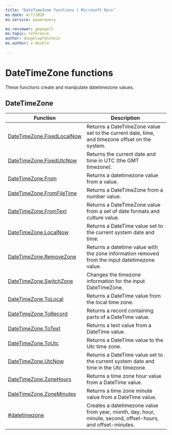 ```yaml
---
title: "DateTimeZone functions | Microsoft Docs"
ms.date: 4/7/2020
ms.service: powerquery

ms.reviewer: gepopell
ms.topic: reference
author: dougklopfenstein
ms.author: v-douklo

---
```

# DateTimeZone functions

These functions create and manipulate datetimezone values. 
  
## <a name="__toc360789069"></a>DateTimeZone  
  
|Function|Description|  
|------------|---------------|  
|[DateTimeZone.FixedLocalNow](datetimezone-fixedlocalnow.md)|Returns a DateTimeZone value set to the current date, time, and timezone offset on the system.|  
|[DateTimeZone.FixedUtcNow](datetimezone-fixedutcnow.md)|Returns the current date and time in UTC (the GMT timezone).|  
|[DateTimeZone.From](datetimezone-from.md)|Returns a datetimezone value from a value.|  
|[DateTimeZone.FromFileTime](datetimezone-fromfiletime.md)|Returns a DateTimeZone from a number value.|  
|[DateTimeZone.FromText](datetimezone-fromtext.md)|Returns a DateTimeZone value from a set of date formats and culture value.|  
|[DateTimeZone.LocalNow](datetimezone-localnow.md)|Returns a DateTime value set to the current system date and time.|  
|[DateTimeZone.RemoveZone](datetimezone-removezone.md)|Returns a datetime value with the zone information removed from the input datetimezone value.|  
|[DateTimeZone.SwitchZone](datetimezone-switchzone.md)|Changes the timezone information for the input DateTimeZone.|  
|[DateTimeZone.ToLocal](datetimezone-tolocal.md)|Returns a DateTime value from the local time zone.|  
|[DateTimeZone.ToRecord](datetimezone-torecord.md)|Returns a record containing parts of a DateTime value.|  
|[DateTimeZone.ToText](datetimezone-totext.md)|Returns a text value from a DateTime value.|  
|[DateTimeZone.ToUtc](datetimezone-toutc.md)|Returns a DateTime value to the Utc time zone.|  
|[DateTimeZone.UtcNow](datetimezone-utcnow.md)|Returns a DateTime value set to the current system date and time in the Utc timezone.|  
|[DateTimeZone.ZoneHours](datetimezone-zonehours.md)|Returns a time zone hour value from a DateTime value.|  
|[DateTimeZone.ZoneMinutes](datetimezone-zoneminutes.md)|Returns a time zone minute value from a DateTime value.|
|[#datetimezone](sharpdatetimezone.md)|Creates a datetimezone value from year, month, day, hour, minute, second, offset-hours, and offset-minutes.|
  
